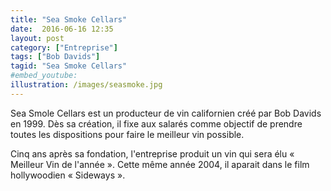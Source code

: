 ```yaml
---
title: "Sea Smoke Cellars"
date:  2016-06-16 12:35
layout: post
category: ["Entreprise"]
tags: ["Bob Davids"]
tagid: "Sea Smoke Cellars"
#embed_youtube:
illustration: /images/seasmoke.jpg
---
```


Sea Smole Cellars est un producteur de vin californien créé par Bob Davids en 1999. Dès sa création, il fixe aux salarés comme objectif de prendre toutes les dispositions pour faire le meilleur vin possible.

Cinq ans après sa fondation, l'entreprise produit un vin qui sera élu « Meilleur Vin de l'année ». Cette même année 2004, il aparait dans le film hollywoodien « Sideways ».

